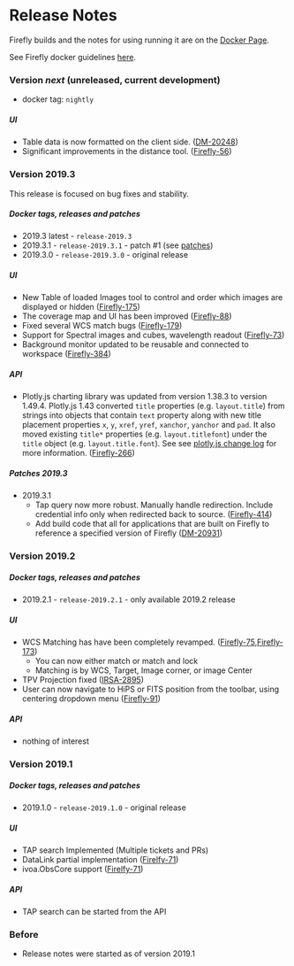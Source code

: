 # Release Notes 

Firefly builds and the notes for using running it are on the [Docker Page](https://hub.docker.com/r/ipac/firefly).

See Firefly docker guidelines [here](firefly-docker.md).

### Version _next_ (unreleased, current development)

- docker tag: `nightly`

##### _UI_
- Table data is now formatted on the client side. ([DM-20248](https://github.com/Caltech-IPAC/firefly/pull/884))
- Significant improvements in the distance tool.  ([Firefly-56](https://github.com/Caltech-IPAC/firefly/pull/904))

### Version 2019.3 

This release is focused on bug fixes and stability.

##### _Docker tags, releases and patches_

- 2019.3 latest -  `release-2019.3` 
- 2019.3.1 - `release-2019.3.1` - patch #1 (see [patches](#patches-20193))
- 2019.3.0 - `release-2019.3.0` - original release


##### _UI_
- New Table of loaded Images tool to control and order which images are displayed or hidden  ([Firefly-175](https://github.com/Caltech-IPAC/firefly/pull/873))
- The coverage map and UI has been improved ([Firefly-88](https://github.com/Caltech-IPAC/firefly/pull/835))
- Fixed several WCS match bugs ([Firefly-179](https://github.com/Caltech-IPAC/firefly/pull/846))
- Support for Spectral images and cubes, wavelength readout ([Firefly-73](https://github.com/Caltech-IPAC/firefly/pull/810))
- Background monitor updated to be reusable and connected to workspace ([Firefly-384](https://github.com/Caltech-IPAC/firefly/pull/881))

##### _API_
- Plotly.js charting library was updated from version 1.38.3 to version 1.49.4. Plotly.js 1.43 converted `title` properties (e.g. `layout.title`) from strings into objects that contain `text` property along with new title placement properties `x`, `y`, `xref`, `yref`, `xanchor`, `yanchor` and `pad`. It also moved existing `title*` properties (e.g. `layout.titlefont`) under the `title` object (e.g. `layout.title.font`). See see [plotly.js change log](https://github.com/plotly/plotly.js/blob/master/CHANGELOG.md#1494----2019-08-22) for more information. ([Firefly-266](https://github.com/Caltech-IPAC/firefly/pull/883))

##### _Patches 2019.3_ 
- 2019.3.1
  - Tap query now more robust. Manually handle redirection. Include credential info only when redirected back to source. ([Firefly-414](https://github.com/Caltech-IPAC/firefly/pull/907))
  - Add build code that all for applications that are built on Firefly to reference a specified version of Firefly ([DM-20931](https://github.com/Caltech-IPAC/firefly/pull/862))


### Version 2019.2
##### _Docker tags, releases and patches_

- 2019.2.1 - `release-2019.2.1` - only available 2019.2 release

##### _UI_
- WCS Matching has have been completely revamped.  ([Firefly-75](https://github.com/Caltech-IPAC/firefly/pull/825),[Firefly-173](https://github.com/Caltech-IPAC/firefly/pull/857))
    - You can now either match or match and lock
    - Matching is by WCS, Target, Image corner, or image Center
- TPV Projection fixed ([IRSA-2895](https://github.com/Caltech-IPAC/firefly/pull/819))
- User can now navigate to HiPS or FITS position from the toolbar, using centering dropdown menu ([Firefly-91](https://github.com/Caltech-IPAC/firefly/pull/831))

##### _API_
- nothing of interest

### Version 2019.1

##### _Docker tags, releases and patches_

- 2019.1.0 - `release-2019.1.0` - original release

##### _UI_
- TAP search Implemented (Multiple tickets and PRs)
- DataLink partial implementation ([Firelfy-71](https://github.com/Caltech-IPAC/firefly/pull/797))
- ivoa.ObsCore support ([Firelfy-71](https://github.com/Caltech-IPAC/firefly/pull/797))

##### _API_
- TAP search can be started from the API


### Before 

- Release notes were started as of version 2019.1


